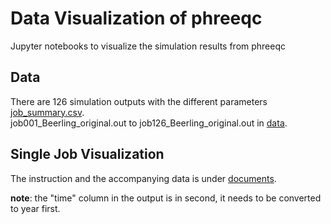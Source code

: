 # Data Visualization of phreeqc
Jupyter notebooks to visualize the simulation results from phreeqc

## Data
There are 126 simulation outputs with the different parameters [job_summary.csv](data/job_summary.csv).  
job001_Beerling_original.out to job126_Beerling_original.out in [data](data).

## Single Job Visualization
The instruction and the accompanying data is under [documents](documents).  

**note**: the "time" column in the output is in second, it needs to be converted to year first.  



